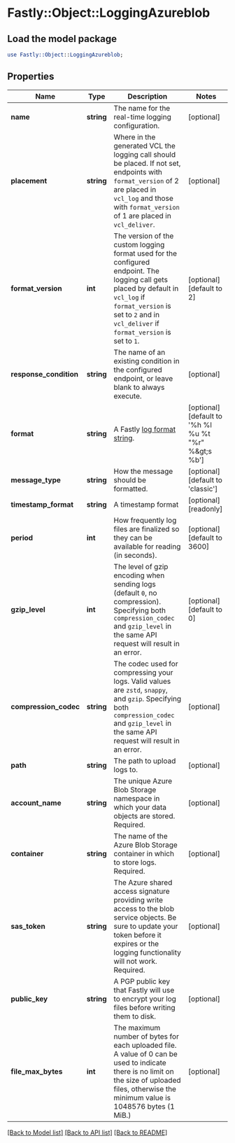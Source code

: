 # Fastly::Object::LoggingAzureblob

## Load the model package
```perl
use Fastly::Object::LoggingAzureblob;
```

## Properties
Name | Type | Description | Notes
------------ | ------------- | ------------- | -------------
**name** | **string** | The name for the real-time logging configuration. | [optional] 
**placement** | **string** | Where in the generated VCL the logging call should be placed. If not set, endpoints with `format_version` of 2 are placed in `vcl_log` and those with `format_version` of 1 are placed in `vcl_deliver`.  | [optional] 
**format_version** | **int** | The version of the custom logging format used for the configured endpoint. The logging call gets placed by default in `vcl_log` if `format_version` is set to `2` and in `vcl_deliver` if `format_version` is set to `1`.   | [optional] [default to 2]
**response_condition** | **string** | The name of an existing condition in the configured endpoint, or leave blank to always execute. | [optional] 
**format** | **string** | A Fastly [log format string](https://docs.fastly.com/en/guides/custom-log-formats). | [optional] [default to &#39;%h %l %u %t &quot;%r&quot; %&amp;gt;s %b&#39;]
**message_type** | **string** | How the message should be formatted. | [optional] [default to &#39;classic&#39;]
**timestamp_format** | **string** | A timestamp format | [optional] [readonly] 
**period** | **int** | How frequently log files are finalized so they can be available for reading (in seconds). | [optional] [default to 3600]
**gzip_level** | **int** | The level of gzip encoding when sending logs (default `0`, no compression). Specifying both `compression_codec` and `gzip_level` in the same API request will result in an error. | [optional] [default to 0]
**compression_codec** | **string** | The codec used for compressing your logs. Valid values are `zstd`, `snappy`, and `gzip`. Specifying both `compression_codec` and `gzip_level` in the same API request will result in an error. | [optional] 
**path** | **string** | The path to upload logs to. | [optional] 
**account_name** | **string** | The unique Azure Blob Storage namespace in which your data objects are stored. Required. | [optional] 
**container** | **string** | The name of the Azure Blob Storage container in which to store logs. Required. | [optional] 
**sas_token** | **string** | The Azure shared access signature providing write access to the blob service objects. Be sure to update your token before it expires or the logging functionality will not work. Required. | [optional] 
**public_key** | **string** | A PGP public key that Fastly will use to encrypt your log files before writing them to disk. | [optional] 
**file_max_bytes** | **int** | The maximum number of bytes for each uploaded file. A value of 0 can be used to indicate there is no limit on the size of uploaded files, otherwise the minimum value is 1048576 bytes (1 MiB.) | [optional] 

[[Back to Model list]](../README.md#documentation-for-models) [[Back to API list]](../README.md#documentation-for-api-endpoints) [[Back to README]](../README.md)


